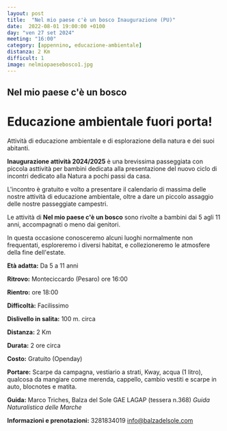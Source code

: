 ```yaml
---
layout: post
title:  "Nel mio paese c'è un bosco Inaugurazione (PU)"
date:  2022-08-01 19:00:00 +0100
day: "ven 27 set 2024"
meeting: "16:00"
category: [appennino, educazione-ambientale]
distanza: 2 Km
difficult: 1
image: nelmiopaesebosco1.jpg
---
```


## Nel mio paese c'è un bosco

# Educazione ambientale fuori porta! 

Attività di educazione ambientale e di esplorazione della natura e dei suoi abitanti.

**Inaugurazione attività 2024/2025** è una brevissima passeggiata con piccola asttività per bambini dedicata alla presentazione del nuovo ciclo di incontri dedicato alla Natura a pochi passi da casa.

L'incontro è gratuito e volto a presentare il calendario di massima delle nostre attività di educazione ambientale, oltre a dare un piccolo assaggio delle nostre passeggiate campestri.

Le attività di **Nel mio paese c'è un bosco** sono rivolte a bambini dai 5 agli 11 anni, accompagnati o meno dai genitori.

In questa occasione conosceremo alcuni luoghi normalmente non frequentati, esploreremo i diversi habitat, e collezioneremo le atmosfere della fine dell'estate.


**Età adatta:** Da 5 a 11 anni 

**Ritrovo:** Monteciccardo (Pesaro) ore 16:00

**Rientro:** ore 18:00

**Difficoltà:** Facilissimo 

**Dislivello in salita:**  100 m. circa

**Distanza:** 2 Km

**Durata:** 2 ore circa

**Costo:** Gratuito (Openday)

**Portare:** Scarpe da campagna, vestiario a strati, Kway, acqua (1 litro), qualcosa da mangiare come merenda, cappello, cambio vestiti e scarpe in auto, blocnotes e matita. 

**Guida:** Marco Triches, Balza del Sole GAE LAGAP (tessera n.368)
*Guida Naturalistica delle Marche*

**Informazioni e prenotazioni:** 3281834019 info@balzadelsole.com
